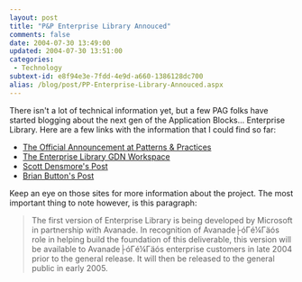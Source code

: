 ```yaml
---
layout: post
title: "P&P Enterprise Library Annouced"
comments: false
date: 2004-07-30 13:49:00
updated: 2004-07-30 13:51:00
categories:
 - Technology
subtext-id: e8f94e3e-7fdd-4e9d-a660-1386128dc700
alias: /blog/post/PP-Enterprise-Library-Annouced.aspx
---
```



There isn't a lot of technical information yet, but a few PAG folks have started blogging about the next gen of the Application Blocks... Enterprise Library. Here are a few links with the information that I could find so far:

  * [The Official Announcement at Patterns & Practices](http://www.microsoft.com/resources/practices/comingsoon.mspx)
  * [The Enterprise Library GDN Workspace](http://workspaces.gotdotnet.com/entlib)
  * [Scott Densmore's Post](http://weblogs.asp.net/scottdensmore/archive/2004/07/28/200013.aspx)
  * [Brian Button's Post](http://oneagilecoder.blogspot.com/2004/07/microsoft-enterprise-library.html)

Keep an eye on those sites for more information about the project. The most important thing to note however, is this paragraph:

> The first version of Enterprise Library is being developed by Microsoft in partnership with Avanade. In recognition of Avanade├óΓé¼Γäós role in helping build the foundation of this deliverable, this version will be available to Avanade├óΓé¼Γäós enterprise customers in late 2004 prior to the general release. It will then be released to the general public in early 2005.
